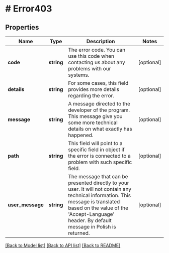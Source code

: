 # # Error403

## Properties

Name | Type | Description | Notes
------------ | ------------- | ------------- | -------------
**code** | **string** | The error code. You can use this code when contacting us about any problems with our systems. | [optional]
**details** | **string** | For some cases, this field provides more details regarding the error. | [optional]
**message** | **string** | A message directed to the developer of the program. This message give you some more technical details on what exactly has happened. | [optional]
**path** | **string** | This field will point to a specific field in object if the error is connected to a problem with such specific field. | [optional]
**user_message** | **string** | The message that can be presented directly to your user. It will not contain any technical information. This message is translated based on the value of the &#39;Accept-Language&#39; header. By default message in Polish is returned. | [optional]

[[Back to Model list]](../../README.md#models) [[Back to API list]](../../README.md#endpoints) [[Back to README]](../../README.md)
